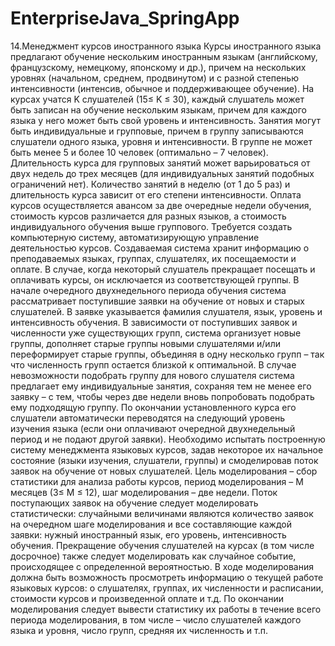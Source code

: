 # EnterpriseJava_SpringApp
14.Менеджмент курсов иностранного языка
Курсы иностранного языка предлагают обучение нескольким иностранным языкам (английскому, французскому, немецкому, японскому и др.),
причем на нескольких уровнях (начальном, среднем, продвинутом) и с разной степенью интенсивности (интенсив, обычное и поддерживающее обучение). 
На курсах учатся K слушателей (15≤ K ≤ 30), каждый слушатель может быть записан на обучение нескольким языкам,
причем для каждого языка у него может быть свой уровень и интенсивность.
Занятия могут быть индивидуальные и групповые, причем в группу записываются слушатели одного языка, уровня и интенсивности. 
В группе не может быть менее 5 и более 10 человек (оптимально – 7 человек). 
Длительность курса для групповых занятий может варьироваться от двух недель до трех месяцев (для индивидуальных занятий подобных ограничений нет). 
Количество занятий в неделю (от 1 до 5 раз) и длительность курса зависит от его степени интенсивности.
Оплата курсов осуществляется авансом за две очередные недели обучения, стоимость курсов различается для разных языков, 
  а стоимость индивидуального обучения выше группового.
Требуется создать компьютерную систему, автоматизирующую управление деятельностью курсов. 
Создаваемая система хранит информацию о преподаваемых языках, группах, слушателях, их посещаемости и оплате. 
В случае, когда некоторый слушатель прекращает посещать и оплачивать курсы, он исключается из соответствующей группы.
В начале очередного двухнедельного периода обучения система рассматривает поступившие заявки на обучение от новых и старых слушателей. 
В заявке указывается фамилия слушателя, язык, уровень и интенсивность обучения. 
В зависимости от поступивших заявок и численности уже существующих групп, система организует новые группы,
дополняет старые группы новыми слушателями и/или переформирует старые группы, объединяя в одну несколько групп – 
  так что численность групп остается близкой к оптимальной. 
В случае невозможности подобрать группу для нового слушателя система предлагает ему индивидуальные занятия, сохраняя тем не менее его заявку – 
  с тем, чтобы через две недели вновь попробовать подобрать ему подходящую группу. 
По окончании установленного курса его слушатели автоматически переводятся на следующий уровень изучения языка 
(если они оплачивают очередной двухнедельный период и не подают другой заявки).
Необходимо испытать построенную систему менеджмента языковых курсов, задав некоторое их начальное состояние (языки изучения, слушатели, группы) 
и смоделировав поток заявок на обучение от новых слушателей. 
Цель моделирования – сбор статистики для анализа работы курсов, период моделирования – М месяцев (3≤ М ≤ 12), шаг моделирования – две недели.
Поток поступающих заявок на обучение следует моделировать статистически: случайными величинами являются количество заявок на очередном шаге моделирования 
  и все составляющие каждой заявки: нужный иностранный язык, его уровень, интенсивность обучения. 
Прекращение обучения слушателей на курсах (в том числе досрочное) также следует моделировать как случайное событие, происходящее с определенной вероятностью.
В ходе моделирования должна быть возможность просмотреть информацию о текущей работе языковых курсов: о слушателях, группах, 
их численности и расписании, стоимости курсов и произведенной оплате и т.д. 
По окончании моделирования следует вывести статистику их работы в течение всего периода моделирования, 
  в том числе – число слушателей каждого языка и уровня, число групп, средняя их численность и т.п.
